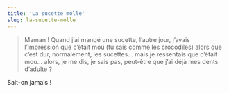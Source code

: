 ```yaml
---
title: 'La sucette molle'
slug: la-sucette-molle
---
```


> Maman ! Quand j’ai mangé une sucette, l’autre jour, j’avais l’impression que c’était mou (tu sais comme les crocodiles) alors que c’est dur, normalement, les sucettes… mais je ressentais que c’était mou… alors, je me dis, je sais pas, peut-être que j’ai déjà mes dents d’adulte ?

Sait-on jamais !
